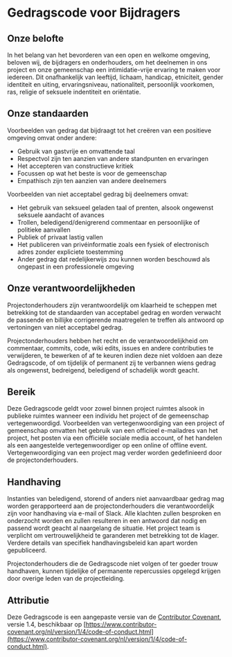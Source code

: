 
# Gedragscode voor Bijdragers

## Onze belofte

In het belang van het bevorderen van een open en welkome omgeving, beloven wij, de bijdragers en onderhouders, om het deelnemen in ons project en onze gemeenschap een intimidatie-vrije ervaring te maken voor iedereen. Dit onafhankelijk van leeftijd, lichaam, handicap, etniciteit, gender identiteit en uiting, ervaringsniveau, nationaliteit, persoonlijk voorkomen, ras, religie of seksuele indentiteit en oriëntatie.

## Onze standaarden

Voorbeelden van gedrag dat bijdraagt tot het creëren van een positieve omgeving
omvat onder andere:

* Gebruik van gastvrije en omvattende taal
* Respectvol zijn ten aanzien van andere standpunten en ervaringen
* Het accepteren van constructieve kritiek
* Focussen op wat het beste is voor de gemeenschap
* Empathisch zijn ten aanzien van andere deelnemers

Voorbeelden van niet acceptabel gedrag bij deelnemers omvat:

* Het gebruik van seksueel geladen taal of prenten, alsook ongewenst seksuele aandacht of avances
* Trollen, beledigend/denigrerend commentaar en persoonlijke of politieke aanvallen
* Publiek of privaat lastig vallen
* Het publiceren van privéinformatie zoals een fysiek of electronisch adres zonder expliciete toestemming
* Ander gedrag dat redelijkerwijs zou kunnen worden beschouwd als ongepast in een professionele omgeving

## Onze verantwoordelijkheden

Projectonderhouders zijn verantwoordelijk om klaarheid te scheppen met betrekking tot de standaarden van acceptabel gedrag en worden verwacht de passende en billijke corrigerende maatregelen te treffen als antwoord op vertoningen van niet acceptabel gedrag.

Projectonderhouders hebben het recht en de verantwoordelijkheid om commentaar, commits, code, wiki edits, issues en andere contributies te verwijderen, te bewerken of af te keuren indien deze niet voldoen aan deze Gedragscode, of om tijdelijk of permanent zij te verbannen wiens gedrag als ongewenst, bedreigend, beledigend of schadelijk wordt geacht.

## Bereik

Deze Gedragscode geldt voor zowel binnen project ruimtes alsook in publieke ruimtes wanneer een individu het project of de gemeenschap vertegenwoordigd. Voorbeelden van vertegenwoordiging van een project of gemeenschap omvatten het gebruik van een officieel e-mailadres van het project, het posten via een officiële sociale media account, of het handelen als een aangestelde vertegenwoordiger op een online of offline event. Vertegenwoordiging
van een project mag verder worden gedefinieerd door de projectonderhouders.

## Handhaving

Instanties van beledigend, storend of anders niet aanvaardbaar gedrag mag worden gerapporteerd aan de projectonderhouders die verantwoordelijk zijn voor handhaving via e-mail of Slack. Alle klachten zullen besproken en onderzocht worden en zullen resulteren in een antwoord dat nodig en passend wordt geacht al naargelang de situatie. Het project team is verplicht om vertrouwelijkheid te garanderen met betrekking tot de klager. Verdere details van specifiek handhavingsbeleid kan apart worden gepubliceerd.

Projectonderhouders die de Gedragscode niet volgen of ter goeder trouw handhaven, kunnen tijdelijke of permanente repercussies opgelegd krijgen door overige leden van de projectleiding.

## Attributie

Deze Gedragscode is een  aangepaste versie van  de [Contributor Covenant](https://www.contributor-covenant.org),
versie 1.4, beschikbaar op [https://www.contributor-covenant.org/nl/version/1/4/code-of-conduct.html](https://www.contributor-covenant.org/nl/version/1/4/code-of-conduct.html).
